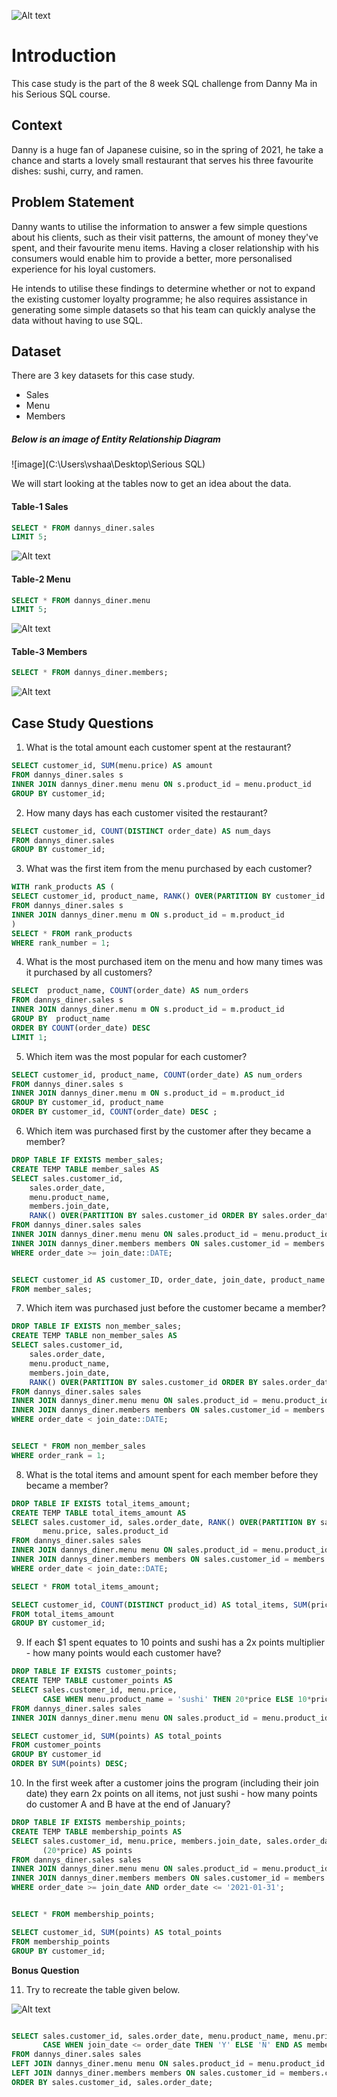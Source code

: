
![Alt text](https://picc.io/aNqgKIb.PNG)

# Introduction 

This case study is the part of the 8 week SQL challenge from Danny Ma in his Serious SQL course. 

## Context 

Danny is a huge fan of Japanese cuisine, so in the spring of 2021, he take a chance and starts a lovely small restaurant that serves his 
three favourite dishes: sushi, curry, and ramen. 

## Problem Statement

Danny wants to utilise the information to answer a few simple questions about his clients, such as their visit patterns, the amount of 
money they've spent, and their favourite menu items. Having a closer relationship with his consumers would enable him to provide a better, 
more personalised experience for his loyal customers. 

He intends to utilise these findings to determine whether or not to expand the existing customer loyalty programme; he also requires 
assistance in generating some simple datasets so that his team can quickly analyse the data without having to use SQL.

## Dataset

There are 3 key datasets for this case study.
* Sales
* Menu
* Members

##### Below is an image of Entity Relationship Diagram

![image](C:\Users\vshaa\Desktop\Serious SQL)

We will start looking at the tables now to get an idea about the data. 

#### Table-1 Sales

```sql 
SELECT * FROM dannys_diner.sales
LIMIT 5;
```

![Alt text](https://picc.io/uqgm1q9.PNG)

#### Table-2 Menu

```sql
SELECT * FROM dannys_diner.menu
LIMIT 5;
```
![Alt text](https://picc.io/4uF_nD4.PNG)

#### Table-3 Members

```sql
SELECT * FROM dannys_diner.members;
```

![Alt text](https://picc.io/-F0iuEB.PNG)

## Case Study Questions

1. What is the total amount each customer spent at the restaurant?

```sql 
SELECT customer_id, SUM(menu.price) AS amount
FROM dannys_diner.sales s 
INNER JOIN dannys_diner.menu menu ON s.product_id = menu.product_id
GROUP BY customer_id;
```

2. How many days has each customer visited the restaurant?

```sql
SELECT customer_id, COUNT(DISTINCT order_date) AS num_days
FROM dannys_diner.sales
GROUP BY customer_id;
```

3. What was the first item from the menu purchased by each customer?

```sql
WITH rank_products AS (
SELECT customer_id, product_name, RANK() OVER(PARTITION BY customer_id ORDER BY order_date) AS rank_number
FROM dannys_diner.sales s 
INNER JOIN dannys_diner.menu m ON s.product_id = m.product_id
)
SELECT * FROM rank_products
WHERE rank_number = 1;
```

4. What is the most purchased item on the menu and how many times was it purchased by all customers?

```sql
SELECT  product_name, COUNT(order_date) AS num_orders
FROM dannys_diner.sales s
INNER JOIN dannys_diner.menu m ON s.product_id = m.product_id
GROUP BY  product_name
ORDER BY COUNT(order_date) DESC
LIMIT 1; 
```

5. Which item was the most popular for each customer? 

```sql
SELECT customer_id, product_name, COUNT(order_date) AS num_orders
FROM dannys_diner.sales s 
INNER JOIN dannys_diner.menu m ON s.product_id = m.product_id
GROUP BY customer_id, product_name
ORDER BY customer_id, COUNT(order_date) DESC ;
```

6. Which item was purchased first by the customer after they became a member?

```sql
DROP TABLE IF EXISTS member_sales;
CREATE TEMP TABLE member_sales AS
SELECT sales.customer_id,
    sales.order_date,
    menu.product_name,
    members.join_date,
    RANK() OVER(PARTITION BY sales.customer_id ORDER BY sales.order_date) AS order_rank
FROM dannys_diner.sales sales 
INNER JOIN dannys_diner.menu menu ON sales.product_id = menu.product_id
INNER JOIN dannys_diner.members members ON sales.customer_id = members.customer_id
WHERE order_date >= join_date::DATE;


SELECT customer_id AS customer_ID, order_date, join_date, product_name AS item_name, order_rank
FROM member_sales;
```

7. Which item was purchased just before the customer became a member?

```sql
DROP TABLE IF EXISTS non_member_sales;
CREATE TEMP TABLE non_member_sales AS
SELECT sales.customer_id,
    sales.order_date,
    menu.product_name,
    members.join_date,
    RANK() OVER(PARTITION BY sales.customer_id ORDER BY sales.order_date DESC) AS order_rank
FROM dannys_diner.sales sales 
INNER JOIN dannys_diner.menu menu ON sales.product_id = menu.product_id
INNER JOIN dannys_diner.members members ON sales.customer_id = members.customer_id
WHERE order_date < join_date::DATE;


SELECT * FROM non_member_sales
WHERE order_rank = 1;
```

8. What is the total items and amount spent for each member before they became a member?

```sql
DROP TABLE IF EXISTS total_items_amount;
CREATE TEMP TABLE total_items_amount AS
SELECT sales.customer_id, sales.order_date, RANK() OVER(PARTITION BY sales.customer_id ORDER BY order_date DESC) AS order_rank,
       menu.price, sales.product_id
FROM dannys_diner.sales sales 
INNER JOIN dannys_diner.menu menu ON sales.product_id = menu.product_id
INNER JOIN dannys_diner.members members ON sales.customer_id = members.customer_id
WHERE order_date < join_date::DATE;

SELECT * FROM total_items_amount;

SELECT customer_id, COUNT(DISTINCT product_id) AS total_items, SUM(price) AS amount
FROM total_items_amount
GROUP BY customer_id;
```

9. If each $1 spent equates to 10 points and sushi has a 2x points multiplier - how many points would each customer have?

```sql 
DROP TABLE IF EXISTS customer_points;
CREATE TEMP TABLE customer_points AS
SELECT sales.customer_id, menu.price, 
       CASE WHEN menu.product_name = 'sushi' THEN 20*price ELSE 10*price END AS points
FROM dannys_diner.sales sales
INNER JOIN dannys_diner.menu menu ON sales.product_id = menu.product_id;

SELECT customer_id, SUM(points) AS total_points
FROM customer_points
GROUP BY customer_id
ORDER BY SUM(points) DESC;
```

10. In the first week after a customer joins the program (including their join date) they earn 2x points on all items, not just sushi - 
how many points do customer A and B have at the end of January?

```sql
DROP TABLE IF EXISTS membership_points;
CREATE TEMP TABLE membership_points AS
SELECT sales.customer_id, menu.price, members.join_date, sales.order_date,
       (20*price) AS points
FROM dannys_diner.sales sales 
INNER JOIN dannys_diner.menu menu ON sales.product_id = menu.product_id
INNER JOIN dannys_diner.members members ON sales.customer_id = members.customer_id
WHERE order_date >= join_date AND order_date <= '2021-01-31';


SELECT * FROM membership_points;

SELECT customer_id, SUM(points) AS total_points
FROM membership_points
GROUP BY customer_id;
```

**Bonus Question**

11. Try to recreate the table given below. 

![Alt text](https://picc.io/YD4WeH4.PNG)

```sql

SELECT sales.customer_id, sales.order_date, menu.product_name, menu.price, 
       CASE WHEN join_date <= order_date THEN 'Y' ELSE 'N' END AS membership_status
FROM dannys_diner.sales sales 
LEFT JOIN dannys_diner.menu menu ON sales.product_id = menu.product_id
LEFT JOIN dannys_diner.members members ON sales.customer_id = members.customer_id
ORDER BY sales.customer_id, sales.order_date;
```




